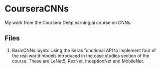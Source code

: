 # CourseraCNNs
My work from the Coursera Deeplearning.ai course on CNNs.

## Files

1. BasicCNNs.ipynb: Using the Keras functional API to implement four of the real world models introduced in the case studies section of the course. These are LeNet5, ResNet, InceptionNet and MobileNet. 
